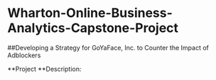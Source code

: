 # Wharton-Online-Business-Analytics-Capstone-Project
##Developing a Strategy for GoYaFace, Inc. to Counter the Impact of Adblockers

**Project **Description:
